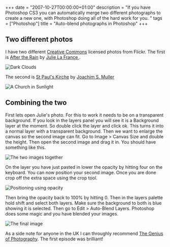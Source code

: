 +++
date = "2007-10-27T00:00:00+01:00"
description = "If you have Photoshop CS3 you can automatically merge two different photographs to create a new one, with Photoshop doing all of the hard work for you. "
tags = ["Photoshop"]
title = "Auto-blend photographs in Photoshop"
+++

## Two different photos

I have two different [Creative Commons][1] licensed photos from Flickr. The
first is [After the Rain][2] by [Julie La France ][3].

![Dark Clouds][4]

The second is [St Paul's Kirche][5] by [Joachim S. Muller][6]

![A Church in Sunlight][7]

## Combining the two

First lets open Julie's photo. For this to work it needs to be on a transparent
background. If you look in the layers panel you will see it is a Background
layer at the moment. So double click the layer and click ok. This turns it into
a normal layer with a transparent background. Then we want to enlarge the canvas
so the second image can fit. Go to Image > Canvas Size and double the height.
Then open the second image and drag it in. You should have something like this.

![The two images together][8]

On the layer you have just pasted in lower the opacity by hitting four on the
keyboard. You can now position your second image. Once you are done crop off the
extra space using the crop tool.

![Positioning using opacity][9]

Then bring the opacity back to 100% by hitting 0. Then in the layers palette
hold shift and select both layers. Make sure the background to both is blue
showing it is selected. Then go to Edit > Auto-Blend Layers. Photoshop does some
magic and you have blended your images.

![The final image][10]

As a side note for anyone in the UK I can throughly recommend [The Genius of
Photography][11]. The first episode was brilliant!

[1]: http://creativecommons.org/
[2]: http://www.flickr.com/photos/11005317@N02/1287838997/
[3]: http://www.flickr.com/photos/11005317@N02/
[4]: /images/articles/after_the_rain.jpg
[5]: http://www.flickr.com/photos/joachim_s_mueller/799380093/
[6]: http://www.flickr.com/photos/joachim_s_mueller/
[7]: /images/articles/st_pauls_kirche.jpg
[8]: /images/articles/stage_1.jpg
[9]: /images/articles/stage_2.jpg
[10]: /images/articles/stage3.jpg
[11]: http://www.bbc.co.uk/photography/genius/
